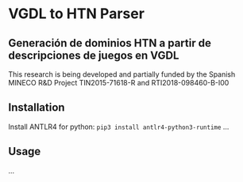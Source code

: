 # VGDL to HTN Parser
## Generación de dominios HTN a partir de descripciones de juegos en VGDL

This research is being developed and partially funded by the Spanish MINECO R&D Project TIN2015-71618-R and RTI2018-098460-B-I00

## Installation
Install ANTLR4 for python: ```pip3 install antlr4-python3-runtime```
...

## Usage
...
